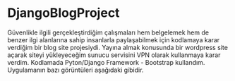 # DjangoBlogProject

Güvenlikle ilgili gerçekleştirdiğim çalışmaları hem belgelemek hem de benzer ilgi alanlarına sahip insanlarla paylaşabilmek için kodlamaya karar verdiğim bir blog site projesiydi. Yayına almak konusunda bir wordpress site açarak siteyi yükleyeceğim sunucu servisini VPN olarak kullanmaya karar verdim. Kodlamada Pyton/Django Framework - Bootstrap kullandım. Uygulamanın bazı görüntüleri aşağıdaki gibidir. 
